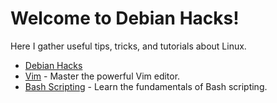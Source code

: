 # Welcome to Debian Hacks!

Here I gather useful tips, tricks, and tutorials about Linux.

* [Debian Hacks](/debian-hacks/README.md)
* [Vim](/vim/vim-intro.md) - Master the powerful Vim editor.
* [Bash Scripting](/bash-scrpting/bash-tutorial.md) - Learn the fundamentals of Bash scripting.
